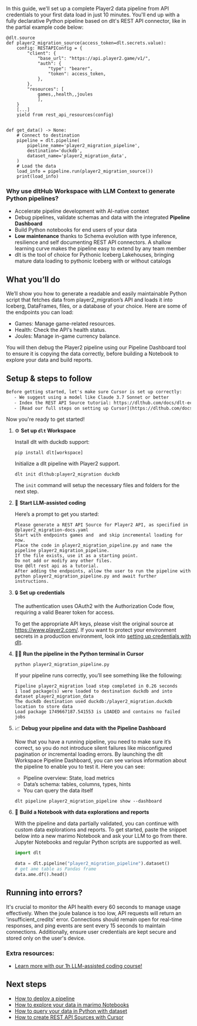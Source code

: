 In this guide, we'll set up a complete Player2 data pipeline from API credentials to your first data load in just 10 minutes. You'll end up with a fully declarative Python pipeline based on dlt's REST API connector, like in the partial example code below:

```python-outcome
@dlt.source
def player2_migration_source(access_token=dlt.secrets.value):
    config: RESTAPIConfig = {
        "client": {
            "base_url": "https://api.player2.game/v1/",
            "auth": {
                "type": "bearer",
                "token": access_token,
            },
        },
        "resources": [
            games,,health,,joules
            ],
    }
    [...]
    yield from rest_api_resources(config)


def get_data() -> None:
    # Connect to destination
    pipeline = dlt.pipeline(
        pipeline_name='player2_migration_pipeline',
        destination='duckdb',
        dataset_name='player2_migration_data', 
    )
    # Load the data
    load_info = pipeline.run(player2_migration_source())
    print(load_info) 
```

### Why use dltHub Workspace with LLM Context to generate Python pipelines?

- Accelerate pipeline development with AI-native context
- Debug pipelines, validate schemas and data with the integrated **Pipeline Dashboard**
- Build Python notebooks for end users of your data
- **Low maintenance** thanks to Schema evolution with type inference, resilience and self documenting REST API connectors. A shallow learning curve makes the pipeline easy to extend by any team member
- dlt is the tool of choice for Pythonic Iceberg Lakehouses, bringing mature data loading to pythonic Iceberg with or without catalogs

## What you’ll do

We’ll show you how to generate a readable and easily maintainable Python script that fetches data from player2_migration’s API and loads it into Iceberg, DataFrames, files, or a database of your choice. Here are some of the endpoints you can load:

- Games: Manage game-related resources.
- Health: Check the API's health status.
- Joules: Manage in-game currency balance.

You will then debug the Player2 pipeline using our Pipeline Dashboard tool to ensure it is copying the data correctly, before building a Notebook to explore your data and build reports.

## Setup & steps to follow

```default
Before getting started, let's make sure Cursor is set up correctly:
   - We suggest using a model like Claude 3.7 Sonnet or better
   - Index the REST API Source tutorial: https://dlthub.com/docs/dlt-ecosystem/verified-sources/rest_api/ and add it to context as **@dlt rest api**
   - [Read our full steps on setting up Cursor](https://dlthub.com/docs/dlt-ecosystem/llm-tooling/cursor-restapi#23-configuring-cursor-with-documentation)
```

Now you're ready to get started!

1. ⚙️ **Set up `dlt` Workspace**
    
    Install dlt with duckdb support:
    ```shell
    pip install dlt[workspace]
    ```

    Initialize a dlt pipeline with Player2 support.
    ```shell
    dlt init dlthub:player2_migration duckdb
    ```

    The `init` command will setup the necessary files and folders for the next step.
    
2. 🤠 **Start LLM-assisted coding**
    
    Here’s a prompt to get you started:
    
    ```prompt
    Please generate a REST API Source for Player2 API, as specified in @player2_migration-docs.yaml 
    Start with endpoints games and  and skip incremental loading for now. 
    Place the code in player2_migration_pipeline.py and name the pipeline player2_migration_pipeline. 
    If the file exists, use it as a starting point. 
    Do not add or modify any other files. 
    Use @dlt rest api as a tutorial. 
    After adding the endpoints, allow the user to run the pipeline with python player2_migration_pipeline.py and await further instructions.
    ```

    
3. 🔒 **Set up credentials** 
    
    The authentication uses OAuth2 with the Authorization Code flow, requiring a valid Bearer token for access.
    
    To get the appropriate API keys, please visit the original source at https://www.player2.com/.
    If you want to protect your environment secrets in a production environment, look into [setting up credentials with dlt](https://dlthub.com/docs/walkthroughs/add_credentials).
    
4. 🏃‍♀️ **Run the pipeline in the Python terminal in Cursor**
    
    ```shell
    python player2_migration_pipeline.py
    ```
    
    If your pipeline runs correctly, you’ll see something like the following:
    
    ```shell
    Pipeline player2_migration load step completed in 0.26 seconds
    1 load package(s) were loaded to destination duckdb and into dataset player2_migration_data
    The duckdb destination used duckdb:/player2_migration.duckdb location to store data
    Load package 1749667187.541553 is LOADED and contains no failed jobs
    ```
    
5. 📈 **Debug your pipeline and data with the Pipeline Dashboard**

    Now that you have a running pipeline, you need to make sure it’s correct, so you do not introduce silent failures like misconfigured pagination or incremental loading errors. By launching the dlt Workspace Pipeline Dashboard, you can see various information about the pipeline to enable you to test it. Here you can see:
    - Pipeline overview: State, load metrics
    - Data’s schema: tables, columns, types, hints
    - You can query the data itself
    
    ```shell
    dlt pipeline player2_migration_pipeline show --dashboard
    ```
    
6. 🐍 **Build a Notebook with data explorations and reports**

    With the pipeline and data partially validated, you can continue with custom data explorations and reports. To get started, paste the snippet below into a new marimo Notebook and ask your LLM to go from there. Jupyter Notebooks and regular Python scripts are supported as well.

    
    ```python
    import dlt

   data = dlt.pipeline("player2_migration_pipeline").dataset()
   # get ame table as Pandas frame
   data.ame.df().head()
    ```

## Running into errors?

It's crucial to monitor the API health every 60 seconds to manage usage effectively. When the joule balance is too low, API requests will return an 'insufficient_credits' error. Connections should remain open for real-time responses, and ping events are sent every 15 seconds to maintain connections. Additionally, ensure user credentials are kept secure and stored only on the user's device.

### Extra resources:

- [Learn more with our 1h LLM-assisted coding course!](https://www.youtube.com/watch?v=GGid70rnJuM)

## Next steps

- [How to deploy a pipeline](https://dlthub.com/docs/walkthroughs/deploy-a-pipeline)
- [How to explore your data in marimo Notebooks](https://dlthub.com/docs/general-usage/dataset-access/marimo)
- [How to query your data in Python with dataset](https://dlthub.com/docs/general-usage/dataset-access/dataset)
- [How to create REST API Sources with Cursor](https://dlthub.com/docs/dlt-ecosystem/llm-tooling/cursor-restapi)